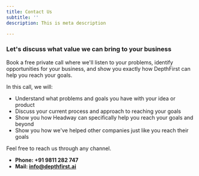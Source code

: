 ```yaml
---
title: Contact Us
subtitle: ''
description: This is meta description

---
```

### Let's discuss what value we can bring to your business

Book a free private call where we'll listen to your problems, identify opportunities for your business, and show you exactly how DepthFirst can help you reach your goals.

In this call, we will:

* Understand what problems and goals you have with your idea or product
* Discuss your current process and approach to reaching your goals
* Show you how Headway can specifically help you reach your goals and beyond
* Show you how we've helped other companies just like you reach their goals

Feel free to reach us through any channel.

* **Phone: +91 9811 282 747**
* **Mail: info@depthfirst.ai**